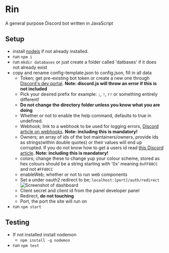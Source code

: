 # Rin
A general purpose Discord bot written in JavaScript

## Setup
* install [nodejs](https://nodejs.org/en/) if not already installed.
* run `npm i`
* run `mkdir databases` or just create a folder called 'datbases' if it does not already exist
* copy and rename config-template.json to config.json, fill in all data
	* Token; get pre-existing bot token or create a new one through [Discord's dev portal](https://discord.com/developers/applications). **Note: discord.js will throw an error if this is not included**
	* Pick your desired prefix for example: `;`, `!`, `r!` or something entirely different!
	* **Do not change the directory folder unless you know what you are doing**
	* Whether or not to enable the help command, defaults to true in undefined.
	* Webhook; link to a webhook to be used for logging errors, [Discord article on webhooks](https://support.discord.com/hc/en-us/articles/228383668-Intro-to-Webhooks). **Note: including this is mandatory!**
	* Owners; an array of ids of the bot maintainers/owners, provide ids as strings(within double quotes) or their values will end up corrupted. If you do not know how to get a users id read [this Discord article](https://support.discord.com/hc/en-us/articles/206346498-Where-can-I-find-my-User-Server-Message-ID-). **Note: including this is mandatory!**
	* colors; change these to change yup your colour scheme, stored as hex colours should be a string starting with '0x' meaning `0xFF80CC` and not `#FF80CC`
	* enableWeb; whether or not to run web components
	* Set a under oauth2 redirect to be; `localhost:[port]/auth/redirect`
	![Screenshot of dashboard](https://i.imgur.com/anqMFOF.png)
	* Client secret and client id from the panel developer panel
	* Redirect, **do not touching**
	* Port, the port the site will run on
* run `npm start`

## Testing
* If not installed install nodemon
	* `npm install -g nodemon`
* run `npm test`
